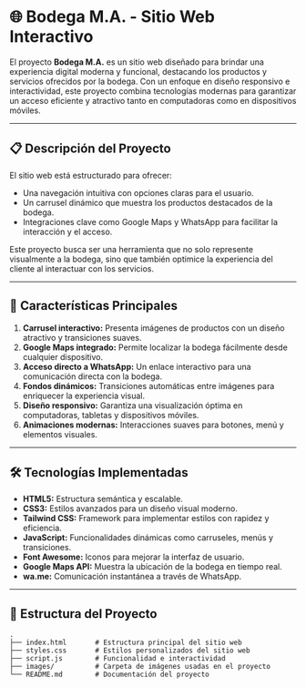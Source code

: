 # 🌐 Bodega M.A. - Sitio Web Interactivo

El proyecto **Bodega M.A.** es un sitio web diseñado para brindar una experiencia digital moderna y funcional, destacando los productos y servicios ofrecidos por la bodega. Con un enfoque en diseño responsivo e interactividad, este proyecto combina tecnologías modernas para garantizar un acceso eficiente y atractivo tanto en computadoras como en dispositivos móviles.

---

## 📋 **Descripción del Proyecto**

El sitio web está estructurado para ofrecer:
- Una navegación intuitiva con opciones claras para el usuario.
- Un carrusel dinámico que muestra los productos destacados de la bodega.
- Integraciones clave como Google Maps y WhatsApp para facilitar la interacción y el acceso.

Este proyecto busca ser una herramienta que no solo represente visualmente a la bodega, sino que también optimice la experiencia del cliente al interactuar con los servicios.

---

## 🚀 **Características Principales**

1. **Carrusel interactivo:** Presenta imágenes de productos con un diseño atractivo y transiciones suaves.
2. **Google Maps integrado:** Permite localizar la bodega fácilmente desde cualquier dispositivo.
3. **Acceso directo a WhatsApp:** Un enlace interactivo para una comunicación directa con la bodega.
4. **Fondos dinámicos:** Transiciones automáticas entre imágenes para enriquecer la experiencia visual.
5. **Diseño responsivo:** Garantiza una visualización óptima en computadoras, tabletas y dispositivos móviles.
6. **Animaciones modernas:** Interacciones suaves para botones, menú y elementos visuales.

---

## 🛠️ **Tecnologías Implementadas**

- **HTML5:** Estructura semántica y escalable.
- **CSS3:** Estilos avanzados para un diseño visual moderno.
- **Tailwind CSS:** Framework para implementar estilos con rapidez y eficiencia.
- **JavaScript:** Funcionalidades dinámicas como carruseles, menús y transiciones.
- **Font Awesome:** Iconos para mejorar la interfaz de usuario.
- **Google Maps API:** Muestra la ubicación de la bodega en tiempo real.
- **wa.me:** Comunicación instantánea a través de WhatsApp.

---

## 📂 **Estructura del Proyecto**

```plaintext
.
├── index.html       # Estructura principal del sitio web
├── styles.css       # Estilos personalizados del sitio web
├── script.js        # Funcionalidad e interactividad
├── images/          # Carpeta de imágenes usadas en el proyecto
└── README.md        # Documentación del proyecto
